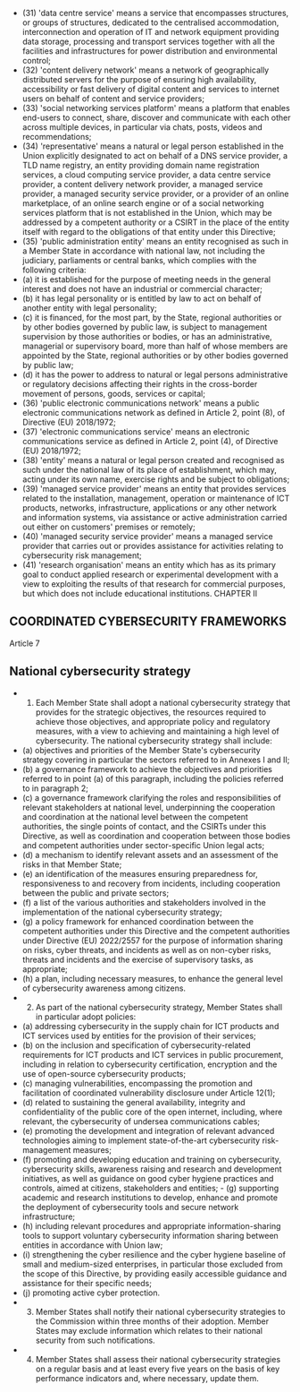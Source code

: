 - (31) 'data centre service' means a service that encompasses structures, or groups of structures, dedicated to the centralised accommodation, interconnection and operation of IT and network equipment providing data storage, processing and transport services together with all the facilities and infrastructures for power distribution and environmental control;
- (32) 'content  delivery  network'  means  a  network of  geographically  distributed  servers  for  the  purpose  of  ensuring  high availability,  accessibility  or  fast  delivery  of  digital  content  and  services  to  internet  users  on  behalf  of  content  and service providers;
- (33) 'social  networking  services  platform'  means  a  platform  that  enables  end-users  to  connect,  share,  discover  and communicate with each other across multiple devices, in particular via chats, posts, videos and recommendations;
- (34) 'representative' means a natural or legal person established in the Union explicitly designated to act on behalf of a DNS service  provider,  a  TLD  name  registry,  an  entity  providing  domain  name  registration  services,  a  cloud  computing service  provider,  a  data  centre  service  provider,  a  content  delivery  network  provider,  a  managed  service  provider,  a managed security service provider, or a provider of an online marketplace, of an online search engine or of a social networking services platform that is not established in the Union, which may be addressed by a competent authority or a CSIRT in the place of the entity itself with regard to the obligations of that entity under this Directive;
- (35) 'public administration entity' means an entity recognised as such in a Member State in accordance with national law, not including the judiciary, parliaments or central banks, which complies with the following criteria:
- (a) it  is  established  for  the  purpose  of  meeting  needs  in  the  general  interest  and  does  not  have  an  industrial  or commercial character;
- (b) it has legal personality or is entitled by law to act on behalf of another entity with legal personality;
- (c) it  is  financed,  for  the  most  part,  by the State, regional authorities or by other bodies governed by public law, is subject  to  management  supervision  by  those  authorities  or  bodies,  or  has  an  administrative,  managerial  or supervisory board, more than half of whose members are appointed by the State, regional authorities or by other bodies governed by public law;
- (d) it has the power to address to natural or legal persons administrative or regulatory decisions affecting their rights in the cross-border movement of persons, goods, services or capital;
- (36) 'public  electronic  communications  network'  means  a  public  electronic  communications  network  as  defined  in Article 2, point (8), of Directive (EU) 2018/1972;
- (37) 'electronic communications service' means an electronic communications service as defined in Article 2, point (4), of Directive (EU) 2018/1972;
- (38) 'entity'  means  a  natural  or  legal  person  created  and  recognised  as  such  under  the  national  law  of  its  place  of establishment, which may, acting under its own name, exercise rights and be subject to obligations;
- (39) 'managed service provider' means an entity that provides services related to the installation, management, operation or  maintenance  of  ICT  products,  networks,  infrastructure,  applications  or  any  other  network  and  information systems, via assistance or active administration carried out either on customers' premises or remotely;
- (40) 'managed  security  service  provider'  means  a  managed  service  provider  that  carries  out  or  provides  assistance  for activities relating to cybersecurity risk management;
- (41) 'research  organisation'  means  an  entity  which  has  as  its  primary  goal  to  conduct  applied  research  or  experimental development  with  a  view  to  exploiting  the  results  of  that  research  for  commercial  purposes,  but  which  does  not include educational institutions. 
CHAPTER II
## COORDINATED CYBERSECURITY FRAMEWORKS
Article 7
## National cybersecurity strategy
- 1. Each  Member  State  shall  adopt  a  national  cybersecurity  strategy  that  provides  for  the  strategic  objectives,  the resources required to achieve those objectives, and appropriate policy and regulatory measures, with a view to achieving and maintaining a high level of cybersecurity. The national cybersecurity strategy shall include:
- (a) objectives and priorities of  the Member State's cybersecurity strategy covering in particular  the sectors referred to in Annexes I and II;
- (b) a governance framework to achieve the objectives and priorities referred to in point (a) of this paragraph, including the policies referred to in paragraph 2;
- (c) a governance framework  clarifying the roles and responsibilities of relevant stakeholders at national level, underpinning  the  cooperation  and  coordination  at  the  national  level  between  the  competent  authorities,  the  single points of contact, and the CSIRTs under this Directive, as well as coordination and cooperation between those bodies and competent authorities under sector-specific Union legal acts;
- (d) a mechanism to identify relevant assets and an assessment of the risks in that Member State;
- (e) an identification of the measures ensuring preparedness for, responsiveness to and recovery from incidents, including cooperation between the public and private sectors;
- (f) a list of the various authorities and stakeholders involved in the implementation of the national cybersecurity strategy;
- (g) a  policy  framework  for  enhanced  coordination  between  the  competent  authorities  under  this  Directive  and  the competent authorities under Directive (EU) 2022/2557 for the purpose of information sharing on risks, cyber threats, and incidents as well as on non-cyber risks, threats and incidents and the exercise of supervisory tasks, as appropriate;
- (h) a plan, including necessary measures, to enhance the general level of cybersecurity awareness among citizens.
- 2. As part of the national cybersecurity strategy, Member States shall in particular adopt policies:
- (a) addressing cybersecurity in the supply chain for ICT products and ICT services used by entities for the provision of their services;
- (b) on  the  inclusion  and  specification  of  cybersecurity-related  requirements  for  ICT  products  and  ICT services  in  public procurement, including in relation to cybersecurity certification, encryption and the use of open-source cybersecurity products;
- (c) managing vulnerabilities, encompassing the promotion and facilitation of coordinated vulnerability disclosure under Article 12(1);
- (d) related  to  sustaining  the  general  availability,  integrity  and  confidentiality  of  the  public  core  of  the  open  internet, including, where relevant, the cybersecurity of undersea communications cables;
- (e) promoting the development and integration of  relevant advanced  technologies  aiming  to implement state-of-the-art cybersecurity risk-management measures;
- (f) promoting and developing education and training on cybersecurity, cybersecurity skills, awareness raising and research and  development  initiatives,  as  well  as  guidance  on  good  cyber  hygiene  practices  and  controls,  aimed  at  citizens, stakeholders and entities; - (g) supporting academic and research institutions to develop, enhance and promote the deployment of cybersecurity tools and secure network infrastructure;
- (h) including relevant procedures and appropriate information-sharing tools to support voluntary cybersecurity information sharing between entities in accordance with Union law;
- (i) strengthening the cyber resilience and the cyber hygiene baseline of small and medium-sized enterprises, in particular those excluded from the scope of this Directive, by providing easily accessible guidance and assistance for their specific needs;
- (j) promoting active cyber protection.
- 3. Member States shall  notify  their  national  cybersecurity  strategies  to  the  Commission  within  three  months  of  their adoption. Member States may exclude information which relates to their national security from such notifications.
- 4. Member States shall assess their national cybersecurity strategies on a regular basis and at least every five years on the basis  of  key  performance  indicators  and,  where  necessary,  update  them.  